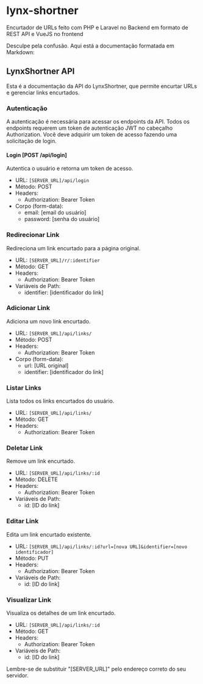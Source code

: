 # lynx-shortner
Encurtador de URLs feito com PHP e Laravel no Backend em formato de REST API e VueJS no frontend

Desculpe pela confusão. Aqui está a documentação formatada em Markdown:

## LynxShortner API

Esta é a documentação da API do LynxShortner, que permite encurtar URLs e gerenciar links encurtados.

### Autenticação

A autenticação é necessária para acessar os endpoints da API. Todos os endpoints requerem um token de autenticação JWT no cabeçalho Authorization. Você deve adquirir um token de acesso fazendo uma solicitação de login.

#### Login [POST /api/login]

Autentica o usuário e retorna um token de acesso.

- URL: `[SERVER_URL]/api/login`
- Método: POST
- Headers:
  - Authorization: Bearer Token
- Corpo (form-data):
  - email: [email do usuário]
  - password: [senha do usuário]

### Redirecionar Link

Redireciona um link encurtado para a página original.

- URL: `[SERVER_URL]/r/:identifier`
- Método: GET
- Headers:
  - Authorization: Bearer Token
- Variáveis de Path:
  - identifier: [identificador do link]

### Adicionar Link

Adiciona um novo link encurtado.

- URL: `[SERVER_URL]/api/links/`
- Método: POST
- Headers:
  - Authorization: Bearer Token
- Corpo (form-data):
  - url: [URL original]
  - identifier: [identificador do link]

### Listar Links

Lista todos os links encurtados do usuário.

- URL: `[SERVER_URL]/api/links/`
- Método: GET
- Headers:
  - Authorization: Bearer Token

### Deletar Link

Remove um link encurtado.

- URL: `[SERVER_URL]/api/links/:id`
- Método: DELETE
- Headers:
  - Authorization: Bearer Token
- Variáveis de Path:
  - id: [ID do link]

### Editar Link

Edita um link encurtado existente.

- URL: `[SERVER_URL]/api/links/:id?url=[nova URL]&identifier=[novo identificador]`
- Método: PUT
- Headers:
  - Authorization: Bearer Token
- Variáveis de Path:
  - id: [ID do link]

### Visualizar Link

Visualiza os detalhes de um link encurtado.

- URL: `[SERVER_URL]/api/links/:id`
- Método: GET
- Headers:
  - Authorization: Bearer Token
- Variáveis de Path:
  - id: [ID do link]

Lembre-se de substituir "[SERVER_URL]" pelo endereço correto do seu servidor.